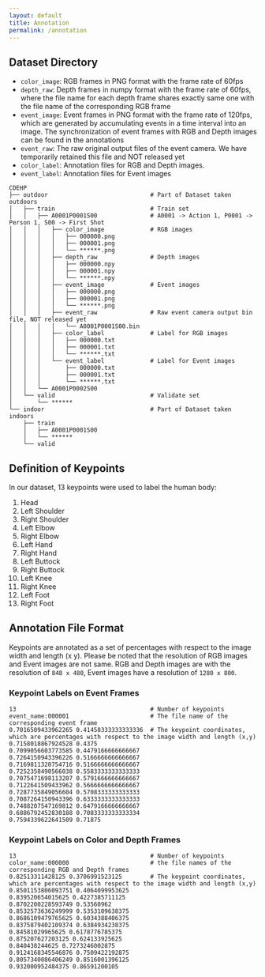 ```yaml
---
layout: default
title: Annotation
permalink: /annotation
---
```


## Dataset Directory

* `color_image`: RGB frames in PNG format with the frame rate of 60fps
* `depth_raw`: Depth frames in numpy format with the frame rate of 60fps, where the file name for each depth frame shares exactly same one with the file name of the corresponding RGB frame 
* `event_image`: Event frames in PNG format with the frame rate of 120fps, which are generated by accumulating events in a time interval into an image. The synchronization of event frames with RGB and Depth images can be found in the annotations
* `event_raw`: The raw original output files of the event camera. We have temporarily retained this file and NOT released yet
* `color_label`: Annotation files for RGB and Depth images.
* `event_label`: Annotation files for Event images

```
CDEHP
├── outdoor                             # Part of Dataset taken outdoors
│   ├── train                           # Train set
│   │   ├── A0001P0001S00               # A0001 -> Action 1, P0001 -> Person 1, S00 -> First Shot
│   │   │   ├── color_image             # RGB images
│   │   │   │   ├── 000000.png
│   │   │   │   ├── 000001.png
│   │   │   │   └── ******.png
│   │   │   ├── depth_raw               # Depth images
│   │   │   │   ├── 000000.npy
│   │   │   │   ├── 000001.npy
│   │   │   │   └── ******.npy
│   │   │   ├── event_image             # Event images
│   │   │   │   ├── 000000.png
│   │   │   │   ├── 000001.png
│   │   │   │   └── ******.png
│   │   │   ├── event_raw               # Raw event camera output bin file, NOT released yet
│   │   │   │   └── A0001P0001S00.bin
│   │   │   ├── color_label             # Label for RGB images
│   │   │   │   ├── 000000.txt
│   │   │   │   ├── 000001.txt
│   │   │   │   └── ******.txt
│   │   │   └── event_label             # Label for Event images
│   │   │       ├── 000000.txt
│   │   │       ├── 000001.txt
│   │   │       └── ******.txt
│   │   └── A0001P0002S00
│   └── valid                           # Validate set
│       └── ******
└── indoor                              # Part of Dataset taken indoors
    ├── train
    │   ├── A0001P0001S00
    │   └── ******
    └── valid
```

## Definition of Keypoints

In our dataset, 13 keypoints were used to label the human body:

  1. Head
  2. Left Shoulder
  3. Right Shoulder
  4. Left Elbow
  5. Right Elbow
  6. Left Hand
  7. Right Hand
  8. Left Buttock
  9. Right Buttock
  10. Left Knee
  11. Right Knee
  12. Left Foot
  13. Right Foot

## Annotation File Format

Keypoints are annotated as a set of percentages with respect to the image width and length (x y). Please be noted that the resolution of RGB images and Event images are not same. RGB and Depth images are with the resolution of `848 x 480`, Event images have a resolution of `1280 x 800`.

### Keypoint Labels on Event Frames

```
13                                      # Number of keypoints
event_name:000001                       # The file name of the corresponding event frame
0.7016509433962265 0.41458333333333336  # The keypoint coordinates, which are percentages with respect to the image width and length (x,y)
0.7158018867924528 0.4375
0.7099056603773585 0.4479166666666667
0.7264150943396226 0.5166666666666667
0.7169811320754716 0.5166666666666667
0.7252358490566038 0.5583333333333333
0.7075471698113207 0.5791666666666667
0.7122641509433962 0.5666666666666667
0.7287735849056604 0.5708333333333333
0.7087264150943396 0.6333333333333333
0.7488207547169812 0.6479166666666667
0.6886792452830188 0.7083333333333334
0.7594339622641509 0.71875
```

### Keypoint Labels on Color and Depth Frames

```
13                                      # Number of keypoints
color_name:000000                       # the file names of the corresponding RGB and Depth frames
0.82513311428125 0.3706991523125        # The keypoint coordinates, which are percentages with respect to the image width and length (x,y)
0.8501153806093751 0.4064099953625
0.839520654015625 0.4227385711125
0.8702200228593749 0.53560962
0.8532573636249999 0.5353109638375
0.8686109479765625 0.6034388406375
0.8375879402109374 0.6384934238375
0.84581029965625 0.6178776785375
0.875207627203125 0.624133925625
0.840438244625 0.7273246002875
0.9124168345546876 0.7509422192875
0.8057340086406249 0.8516001396125
0.932000952484375 0.86591200105
```
